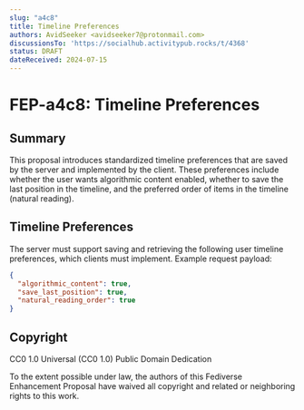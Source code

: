 ```yaml
---
slug: "a4c8"
title: Timeline Preferences
authors: AvidSeeker <avidseeker7@protonmail.com>
discussionsTo: 'https://socialhub.activitypub.rocks/t/4368'
status: DRAFT
dateReceived: 2024-07-15
---
```


# FEP-a4c8: Timeline Preferences

## Summary

This proposal introduces standardized timeline preferences that are saved by the
server and implemented by the client. These preferences include whether the user
wants algorithmic content enabled, whether to save the last position in the
timeline, and the preferred order of items in the timeline (natural reading).

## Timeline Preferences

The server must support saving and retrieving the following user timeline
preferences, which clients must implement. Example request payload:

```json
{
  "algorithmic_content": true,
  "save_last_position": true,
  "natural_reading_order": true
}
```

## Copyright

CC0 1.0 Universal (CC0 1.0) Public Domain Dedication

To the extent possible under law, the authors of this Fediverse Enhancement
Proposal have waived all copyright and related or neighboring rights to this
work.
